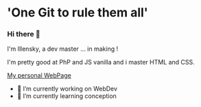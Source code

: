 # 'One Git to rule them all'

### Hi there 👋

I'm Illensky, a dev master ... in making !

I'm pretty good at PhP and JS vanilla and i master HTML and CSS.

<a href='https://illensky.github.io/' target="_blank">My personal WebPage</a>

- 🔭 I’m currently working on WebDev
- 🌱 I’m currently learning conception
